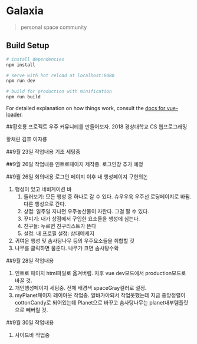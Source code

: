 # Galaxia

> personal space community

## Build Setup

``` bash
# install dependencies
npm install

# serve with hot reload at localhost:8080
npm run dev

# build for production with minification
npm run build
```

For detailed explanation on how things work, consult the [docs for vue-loader](http://vuejs.github.io/vue-loader).

##황호룡 프로젝트
우주 커뮤니티를 만들어보자.
2018 경상대학교 CS 웹프로그래밍 

황채린
김호
이자룡

##9월 23일 작업내용
기초 세팅중

##9월 26일 작업내용
인트로페이지 제작중. 로그인창 추가 예정

##9월 26일 회의내용
로그인 페이지 이후 내 행성페이지 구현의논
1. 행성이 있고 네비게이션 바
	1. 둘러보기: 모든 행성 중 하나로 갈 수 있다. 슈우우욱
		우주선 로딩페이지로 바뀜. 다른 행성으로 간다.
	2. 상점: 일주일 지나면 우주농산물이 자란다. 그걸 팔 수 있다.
	3. 꾸미기: 내가 상점에서 구입한 요소들을 행성에 심는다.
	4. 친구들: 누르면 친구리스트가 뜬다
	5. 설정: 내 프로필 설정: 상태메세지
2. 귀여운 행성 및 솜사탕나무 등의 우주요소들을 취합할 것
3. 나무를 클릭하면 물준다. 나무가 크면 솜사탕수확

##9월 28일 작업내용
1. 인트로 페이지 html파일로 옮겨버림. 차후 vue dev모드에서 production모드로 바꿀 것.
2. 개인행성페이지 세팅중. 전체 배경색 spaceGray컬러로 설정.
3. myPlanet페이지 레이아웃 작업중. 알바가야되서 작업못했는데  지금 중앙정렬이 cottonCandy로 되어있는데 Planet으로 바꾸고 솜사탕나무는 planet내부템플릿으로 빼버릴 것. 

##9월 30일 작업내용
1. 사이드바 작업중